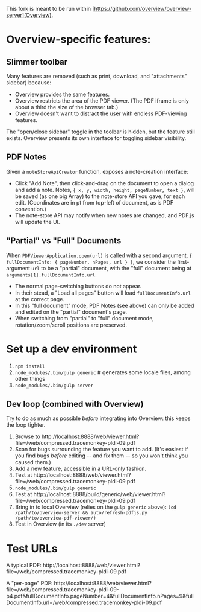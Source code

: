 This fork is meant to be run within [https://github.com/overview/overview-server](Overview).

# Overview-specific features:

## Slimmer toolbar

Many features are removed (such as print, download, and "attachments" sidebar)
because:

* Overview provides the same features.
* Overview restricts the area of the PDF viewer. (The PDF iframe is only about
  a third the size of the browser tab.)
* Overview doesn't want to distract the user with endless PDF-viewing features.

The "open/close sidebar" toggle in the toolbar is hidden, but the feature still
exists. Overview presents its own interface for toggling sidebar visibility.

## PDF Notes

Given a `noteStoreApiCreator` function, exposes a note-creation interface:

* Click "Add Note", then click-and-drag on the document to open a dialog and
  add a note. Notes, `{ x, y, width, height, pageNumber, text }`, will be
  saved (as one big Array) to the note-store API you gave, for each edit.
  (Coordinates are in pt from top-left of document, as is PDF convention.)
* The note-store API may notify when new notes are changed, and PDF.js will
  update the UI.

## "Partial" vs "Full" Documents

When `PDFViewerApplication.open(url)` is called with a second argument,
`{ fullDocumentInfo: { pageNumber, nPages, url } }`, we consider the
first-argument `url` to be a "partial" document, with the "full" document
being at `arguments[1].fullDocumentInfo.url`.

* The normal page-switching buttons do not appear.
* In their stead, a "Load all pages" button will load `fullDocumentInfo.url` at
  the correct page.
* In this "full document" mode, PDF Notes (see above) can only be added and
  edited on the "partial" document's page.
* When switching from "partial" to "full" document mode, rotation/zoom/scroll
  positions are preserved.

# Set up a dev environment

1. `npm install`
2. `node_modules/.bin/gulp generic` # generates some locale files, among other things
3. `node_modules/.bin/gulp server`

## Dev loop (combined with Overview)

Try to do as much as possible _before_ integrating into Overview: this keeps the
loop tighter.

1. Browse to http://localhost:8888/web/viewer.html?file=/web/compressed.tracemonkey-pldi-09.pdf
2. Scan for bugs surrounding the feature you want to add. (It's easiest if you
   find bugs _before_ editing -- and fix them -- so you won't think you caused
   them.)
3. Add a new feature, accessible in a URL-only fashion.
4. Test at http://localhost:8888/web/viewer.html?file=/web/compressed.tracemonkey-pldi-09.pdf
5. `node_modules/.bin/gulp generic`
6. Test at http://localhost:8888/build/generic/web/viewer.html?file=/web/compressed.tracemonkey-pldi-09.pdf
7. Bring in to local Overview (relies on the `gulp generic` above):
   `(cd /path/to/overview-server && auto/refresh-pdfjs.py /path/to/overview-pdf-viewer/)`
8. Test in Overview (in its `./dev` server)

# Test URLs

A typical PDF: http://localhost:8888/web/viewer.html?file=/web/compressed.tracemonkey-pldi-09.pdf

A "per-page" PDF: http://localhost:8888/web/viewer.html?file=/web/compressed.tracemonkey-pldi-09-p4.pdf&fullDocumentInfo.pageNumber=4&fullDocumentInfo.nPages=9&fullDocumentInfo.url=/web/compressed.tracemonkey-pldi-09.pdf
